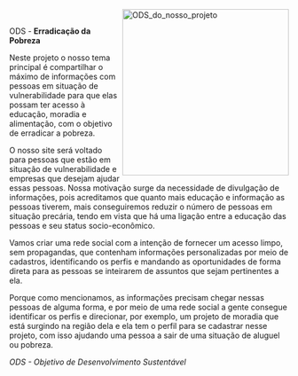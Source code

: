 <div>
  <img align="right" alt="ODS_do_nosso_projeto" height="300" src="https://user-images.githubusercontent.com/49595519/167680455-113e59ed-3e50-472a-bbf7-925b528a6c6e.jpg">
</div><br>

ODS - **Erradicação da Pobreza**

Neste projeto o nosso tema principal é compartilhar o máximo de informações com pessoas em situação de 
vulnerabilidade para que elas possam ter acesso à educação, moradia e alimentação, com o objetivo de 
erradicar a pobreza.

O nosso site será voltado para pessoas que estão em situação de vulnerabilidade e empresas que desejam ajudar essas 
pessoas. Nossa motivação surge da necessidade de divulgação de informações, pois acreditamos que quanto mais 
educação e informação as pessoas tiverem, mais conseguiremos reduzir o número de pessoas em situação precária, tendo 
em vista que há uma ligação entre a educação das pessoas e seu status socio-econômico.

 Vamos criar uma rede social com a intenção de fornecer um acesso limpo, sem propagandas, que contenham informações 
 personalizadas por meio de cadastros, identificando os perfis e mandando as oportunidades de forma direta para 
 as pessoas se inteirarem de assuntos que sejam pertinentes a ela.

 Porque como mencionamos, as informações precisam chegar nessas pessoas de alguma forma, e por meio de uma rede 
 social a gente consegue identificar os perfis e direcionar, por exemplo, um projeto de moradia que está 
 surgindo na região dela e ela tem o perfil para se cadastrar nesse projeto, com isso ajudando uma pessoa 
 a sair de uma situação de aluguel ou pobreza.

*ODS - Objetivo de Desenvolvimento Sustentável*
